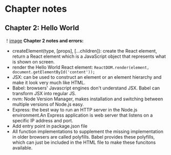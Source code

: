 # Chapter notes
## Chapter 2: Hello World
！[image](readme_images/ch02.jpg)
**Chapter 2 notes and errors:**
- createElement(type, [props], [...children]): create the React element, return a React element which is a JavaScript object that represents what is shown on screen.
- render the Hello World React element:
	`ReactDOM.render(element, document.getElementById('content'));`
- JSX: can be used to construct an element or an element hierarchy and make it look very much like HTML.
- Babel: browsers' Javascript engines don't understand JSX. Babel can transform JSX into regular JS.
- nvm: Node Version Manager, makes installation and switching between multiple versions of Node.js easy.
- Express: the best way to run an HTTP server in the Node.js environment.An Express application is web server that listens on a specific IP address and port.
- Add entry point in package.json file
- All function implementations to supplement the missing implementation in older browsers are called polyfills. Babel provides these polyfills, which can just be included in the HTML file to make these funcitons available.
